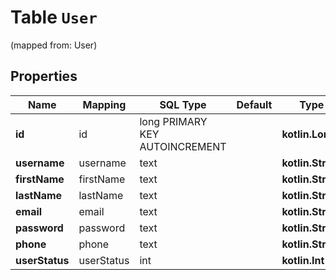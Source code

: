 
# Table `User` 
(mapped from: User)

## Properties
Name | Mapping | SQL Type | Default | Type | Description | Notes
---- | ------- | -------- | ------- | ---- | ----------- | -----
**id** | id | long PRIMARY KEY AUTOINCREMENT |  | **kotlin.Long** |  |  [optional]
**username** | username | text |  | **kotlin.String** |  |  [optional]
**firstName** | firstName | text |  | **kotlin.String** |  |  [optional]
**lastName** | lastName | text |  | **kotlin.String** |  |  [optional]
**email** | email | text |  | **kotlin.String** |  |  [optional]
**password** | password | text |  | **kotlin.String** |  |  [optional]
**phone** | phone | text |  | **kotlin.String** |  |  [optional]
**userStatus** | userStatus | int |  | **kotlin.Int** | User Status |  [optional]










